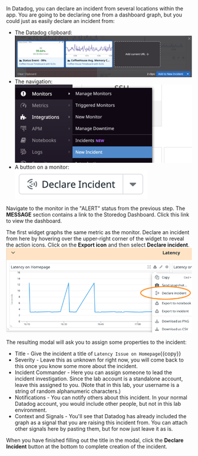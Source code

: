 In Datadog, you can declare an incident from several locations within the app. You are going to be declaring one from a dashboard graph, but you could just as easily declare an incident from:
- The Datadog clipboard: 
![Create Incident from Clipboard](assets/from_cb.png)
- The navigation:
![New Incident from Navigation](assets/from_sidebar.png)
- A button on a monitor:
![Declare Incident from Monitor](assets/declare_incident.png)

Navigate to the monitor in the "ALERT" status from the previous step. The **MESSAGE** section contains a link to the Storedog Dashboard. Click this link to view the dashboard.

The first widget graphs the same metric as the monitor. Declare an incident from here by hovering over the upper-right corner of the widget to reveal the action icons. Click on the **Export icon** and then select **Declare incident**. 
![Create Incident from Dashboard Graph](assets/from_graph.png)

The resulting modal will ask you to assign some properties to the incident:

- Title - Give the incident a title of `Latency Issue on Homepage`{{copy}}
- Severity - Leave this as unknown for right now, you will come back to this once you know some more about the incident.
- Incident Commander - Here you can assign someone to lead the incident investigation. Since the lab account is a standalone account, leave this assigned to you. (Note that in this lab, your username is a string of random alphanumeric characters.)
- Notifications - You can notify others about this incident. In your normal Datadog account, you would include other people, but not in this lab environment.
- Context and Signals - You'll see that Datadog has already included the graph as a signal that you are raising this incident from. You can attach other signals here by pasting them, but for now just leave it as is.

When you have finished filling out the title in the modal, click the **Declare Incident** button at the bottom to complete creation of the incident.
